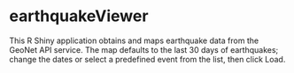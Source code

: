 # earthquakeViewer

This R Shiny application obtains and maps earthquake data from the GeoNet API service. The map defaults to the last 30 days of earthquakes; change the dates or select a predefined event from the list, then click Load.

